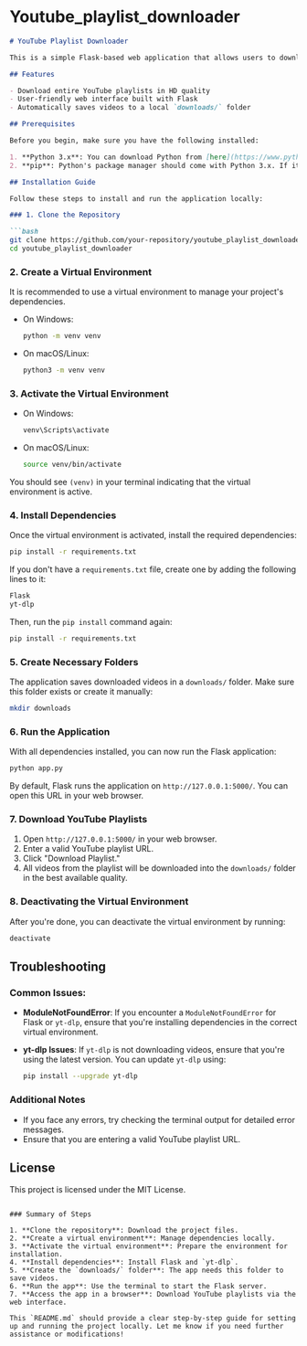 # Youtube_playlist_downloader
 
```markdown
# YouTube Playlist Downloader

This is a simple Flask-based web application that allows users to download all videos from a YouTube playlist in the highest available quality using `yt-dlp`.

## Features

- Download entire YouTube playlists in HD quality
- User-friendly web interface built with Flask
- Automatically saves videos to a local `downloads/` folder

## Prerequisites

Before you begin, make sure you have the following installed:

1. **Python 3.x**: You can download Python from [here](https://www.python.org/downloads/).
2. **pip**: Python's package manager should come with Python 3.x. If it's missing, install it by following [these instructions](https://pip.pypa.io/en/stable/installation/).

## Installation Guide

Follow these steps to install and run the application locally:

### 1. Clone the Repository

```bash
git clone https://github.com/your-repository/youtube_playlist_downloader.git
cd youtube_playlist_downloader
```

### 2. Create a Virtual Environment

It is recommended to use a virtual environment to manage your project's dependencies.

- On Windows:

  ```bash
  python -m venv venv
  ```

- On macOS/Linux:

  ```bash
  python3 -m venv venv
  ```

### 3. Activate the Virtual Environment

- On Windows:

  ```bash
  venv\Scripts\activate
  ```

- On macOS/Linux:

  ```bash
  source venv/bin/activate
  ```

You should see `(venv)` in your terminal indicating that the virtual environment is active.

### 4. Install Dependencies

Once the virtual environment is activated, install the required dependencies:

```bash
pip install -r requirements.txt
```

If you don't have a `requirements.txt` file, create one by adding the following lines to it:

```txt
Flask
yt-dlp
```

Then, run the `pip install` command again:

```bash
pip install -r requirements.txt
```

### 5. Create Necessary Folders

The application saves downloaded videos in a `downloads/` folder. Make sure this folder exists or create it manually:

```bash
mkdir downloads
```

### 6. Run the Application

With all dependencies installed, you can now run the Flask application:

```bash
python app.py
```

By default, Flask runs the application on `http://127.0.0.1:5000/`. You can open this URL in your web browser.

### 7. Download YouTube Playlists

1. Open `http://127.0.0.1:5000/` in your web browser.
2. Enter a valid YouTube playlist URL.
3. Click "Download Playlist."
4. All videos from the playlist will be downloaded into the `downloads/` folder in the best available quality.

### 8. Deactivating the Virtual Environment

After you're done, you can deactivate the virtual environment by running:

```bash
deactivate
```

## Troubleshooting

### Common Issues:

- **ModuleNotFoundError**: If you encounter a `ModuleNotFoundError` for Flask or `yt-dlp`, ensure that you're installing dependencies in the correct virtual environment.
- **yt-dlp Issues**: If `yt-dlp` is not downloading videos, ensure that you're using the latest version. You can update `yt-dlp` using:

  ```bash
  pip install --upgrade yt-dlp
  ```

### Additional Notes

- If you face any errors, try checking the terminal output for detailed error messages.
- Ensure that you are entering a valid YouTube playlist URL.

## License

This project is licensed under the MIT License.
```

### Summary of Steps

1. **Clone the repository**: Download the project files.
2. **Create a virtual environment**: Manage dependencies locally.
3. **Activate the virtual environment**: Prepare the environment for installation.
4. **Install dependencies**: Install Flask and `yt-dlp`.
5. **Create the `downloads/` folder**: The app needs this folder to save videos.
6. **Run the app**: Use the terminal to start the Flask server.
7. **Access the app in a browser**: Download YouTube playlists via the web interface.

This `README.md` should provide a clear step-by-step guide for setting up and running the project locally. Let me know if you need further assistance or modifications!



